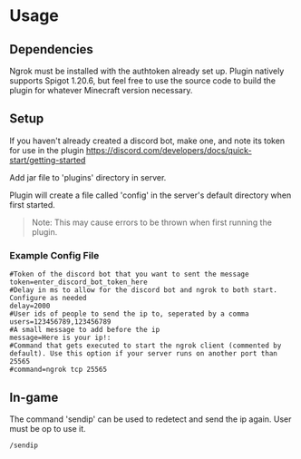 # Usage

## Dependencies

Ngrok must be installed with the authtoken already set up. Plugin natively supports Spigot 1.20.6, but feel free to use the source code to build the plugin for whatever Minecraft version necessary.

## Setup

If you haven't already created a discord bot, make one, and note its token for use in the plugin
https://discord.com/developers/docs/quick-start/getting-started

Add jar file to 'plugins' directory in server.

Plugin will create a file called 'config' in the server's default directory when first started.
>Note: This may cause errors to be thrown when first running the plugin.

### Example Config File

```
#Token of the discord bot that you want to sent the message
token=enter_discord_bot_token_here
#Delay in ms to allow for the discord bot and ngrok to both start. Configure as needed
delay=2000
#User ids of people to send the ip to, seperated by a comma
users=123456789,123456789
#A small message to add before the ip
message=Here is your ip!:
#Command that gets executed to start the ngrok client (commented by default). Use this option if your server runs on another port than 25565
#command=ngrok tcp 25565
```

## In-game 

The command 'sendip' can be used to redetect and send the ip again. User must be op to use it.

```
/sendip
```
